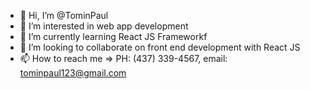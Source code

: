 - 👋 Hi, I’m @TominPaul
- 👀 I’m interested in web app development
- 🌱 I’m currently learning React JS Frameworkf
- 💞️ I’m looking to collaborate on front end development with React JS
- 📫 How to reach me => PH: (437) 339-4567, email: tominpaul123@gmail.com

<!---
TominPaul/TominPaul is a ✨ special ✨ repository because its `README.md` (this file) appears on your GitHub profile.
You can click the Preview link to take a look at your changes.
--->
